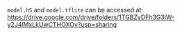 `model.h5` and `model.tflite` can be accessed at:
https://drive.google.com/drive/folders/1TGBZyDFh3G3iW-y2J4lMxLkUwCTHOXOv?usp=sharing
